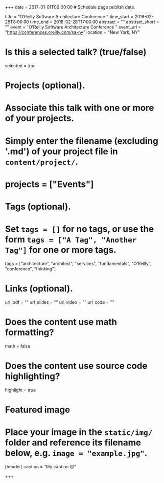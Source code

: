 +++
date = 2017-01-01T00:00:00  # Schedule page publish date.

title = "O’Reilly Software Architecture Conference "
time_start = 2018-02-25T8:00:00
time_end = 2018-02-28T17:00:00
abstract = ""
abstract_short = ""
event = "O’Reilly Software Architecture Conference "
event_url = "https://conferences.oreilly.com/sa-ny"
location = "New York, NY"

# Is this a selected talk? (true/false)
selected = true

# Projects (optional).
#   Associate this talk with one or more of your projects.
#   Simply enter the filename (excluding '.md') of your project file in `content/project/`.
# projects = ["Events"]

# Tags (optional).
#   Set `tags = []` for no tags, or use the form `tags = ["A Tag", "Another Tag"]` for one or more tags.
tags = ["architecture", "architect", "services", "fundamentals", "O’Reilly", "conference", "thinking"]

# Links (optional).
url_pdf = ""
url_slides = ""
url_video = ""
url_code = ""

# Does the content use math formatting?
math = false

# Does the content use source code highlighting?
highlight = true

# Featured image
# Place your image in the `static/img/` folder and reference its filename below, e.g. `image = "example.jpg"`.
[header]
caption = "My caption :smile:"

+++
